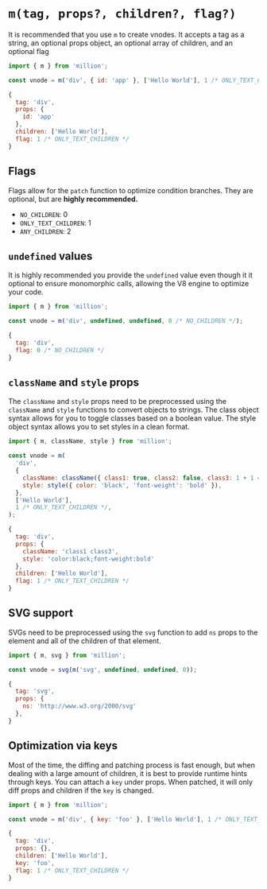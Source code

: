 # `m(tag, props?, children?, flag?)`

It is recommended that you use `m` to create vnodes. It accepts a tag as a string, an optional props object, an optional array of children, and an optional flag

```js
import { m } from 'million';

const vnode = m('div', { id: 'app' }, ['Hello World'], 1 /* ONLY_TEXT_CHILDREN */);
```

```js
{
  tag: 'div',
  props: {
    id: 'app'
  },
  children: ['Hello World'],
  flag: 1 /* ONLY_TEXT_CHILDREN */
}
```

## Flags

Flags allow for the `patch` function to optimize condition branches. They are optional, but are **highly recommended.**

- `NO_CHILDREN`: 0
- `ONLY_TEXT_CHILDREN`: 1
- `ANY_CHILDREN`: 2

## `undefined` values

It is highly recommended you provide the `undefined` value even though it it optional to ensure monomorphic calls, allowing the V8 engine to optimize your code.

```js
import { m } from 'million';

const vnode = m('div', undefined, undefined, 0 /* NO_CHILDREN */);
```

```js
{
  tag: 'div',
  flag: 0 /* NO_CHILDREN */
}
```

## `className` and `style` props

The `className` and `style` props need to be preprocessed using the `className` and `style` functions to convert objects to strings. The class object syntax allows for you to toggle classes based on a boolean value. The style object syntax allows you to set styles in a clean format.

```js
import { m, className, style } from 'million';

const vnode = m(
  'div',
  {
    className: className({ class1: true, class2: false, class3: 1 + 1 === 2 }),
    style: style({ color: 'black', 'font-weight': 'bold' }),
  },
  ['Hello World'],
  1 /* ONLY_TEXT_CHILDREN */,
);
```

```js highlight=4,5
{
  tag: 'div',
  props: {
    className: 'class1 class3',
    style: 'color:black;font-weight:bold'
  },
  children: ['Hello World'],
  flag: 1 /* ONLY_TEXT_CHILDREN */
}
```

## SVG support

SVGs need to be preprocessed using the `svg` function to add `ns` props to the element and all of the children of that element.

```js
import { m, svg } from 'million';

const vnode = svg(m('svg', undefined, undefined, 0));
```

```js highlight=4
{
  tag: 'svg',
  props: {
    ns: 'http://www.w3.org/2000/svg'
  },
}
```

## Optimization via keys

Most of the time, the diffing and patching process is fast enough, but when dealing with a large amount of children, it is best to provide runtime hints through keys. You can attach a `key` under props. When patched, it will only diff props and children if the `key` is changed.

```js
import { m } from 'million';

const vnode = m('div', { key: 'foo' }, ['Hello World'], 1 /* ONLY_TEXT_CHILDREN */);
```

```js highlight=5
{
  tag: 'div',
  props: {},
  children: ['Hello World'],
  key: 'foo',
  flag: 1 /* ONLY_TEXT_CHILDREN */
}
```
